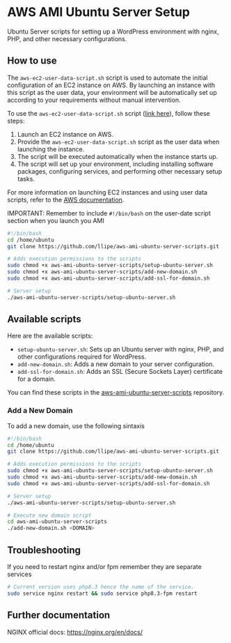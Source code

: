 # AWS AMI Ubuntu Server Setup

Ubuntu Server scripts for setting up a WordPress environment with nginx, PHP, and other necessary configurations.

## How to use

The `aws-ec2-user-data-script.sh` script is used to automate the initial configuration of an EC2 instance on AWS. By launching an instance with this script as the user data, your environment will be automatically set up according to your requirements without manual intervention.

To use the `aws-ec2-user-data-script.sh` script ([link here](aws-ec2-user-data-script.sh)), follow these steps:

1. Launch an EC2 instance on AWS.
2. Provide the `aws-ec2-user-data-script.sh` script as the user data when launching the instance.
3. The script will be executed automatically when the instance starts up.
4. The script will set up your environment, including installing software packages, configuring services, and performing other necessary setup tasks.

For more information on launching EC2 instances and using user data scripts, refer to the [AWS documentation](https://docs.aws.amazon.com/AWSEC2/latest/UserGuide/user-data.html).

IMPORTANT: Remember to include `#!/bin/bash` on the user-date script section when you launch you AMI

```bash
#!/bin/bash
cd /home/ubuntu
git clone https://github.com/llipe/aws-ami-ubuntu-server-scripts.git

# Adds execution permissions to the scripts
sudo chmod +x aws-ami-ubuntu-server-scripts/setup-ubuntu-server.sh
sudo chmod +x aws-ami-ubuntu-server-scripts/add-new-domain.sh
sudo chmod +x aws-ami-ubuntu-server-scripts/add-ssl-for-domain.sh

# Server setup
./aws-ami-ubuntu-server-scripts/setup-ubuntu-server.sh
```

## Available scripts

Here are the available scripts:

- `setup-ubuntu-server.sh`: Sets up an Ubuntu server with nginx, PHP, and other configurations required for WordPress.
- `add-new-domain.sh`: Adds a new domain to your server configuration.
- `add-ssl-for-domain.sh`: Adds an SSL (Secure Sockets Layer) certificate for a domain.

You can find these scripts in the [aws-ami-ubuntu-server-scripts](https://github.com/llipe/aws-ami-ubuntu-server-scripts) repository.

### Add a New Domain
To add a new domain, use the following sintaxis

```bash
#!/bin/bash
cd /home/ubuntu
git clone https://github.com/llipe/aws-ami-ubuntu-server-scripts.git

# Adds execution permissions to the scripts
sudo chmod +x aws-ami-ubuntu-server-scripts/setup-ubuntu-server.sh
sudo chmod +x aws-ami-ubuntu-server-scripts/add-new-domain.sh
sudo chmod +x aws-ami-ubuntu-server-scripts/add-ssl-for-domain.sh

# Server setup
./aws-ami-ubuntu-server-scripts/setup-ubuntu-server.sh

# Execute new domain script
cd aws-ami-ubuntu-server-scripts
./add-new-domain.sh <DOMAIN>
```

## Troubleshooting

If you need to restart nginx and/or fpm remember they are separate services

```bash
# Current version uses php8.3 hence the name of the service.
sudo service nginx restart && sudo service php8.3-fpm restart
```

## Further documentation

NGINX official docs: https://nginx.org/en/docs/